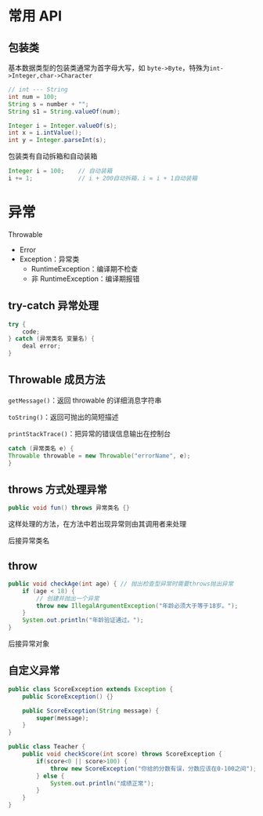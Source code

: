 # 常用 API

## 包装类

基本数据类型的包装类通常为首字母大写，如 `byte->Byte`，特殊为`int->Integer,char->Character`

```java
// int --- String
int num = 100;
String s = number + "";
String s1 = String.valueOf(num);

Integer i = Integer.valueOf(s);
int x = i.intValue();
int y = Integer.parseInt(s);
```

包装类有自动拆箱和自动装箱

```java
Integer i = 100;    // 自动装箱
i += 1;             // i + 200自动拆箱，i = i + 1自动装箱
```

# 异常

Throwable

- Error
- Exception：异常类
  - RuntimeException：编译期不检查
  - 非 RuntimeException：编译期报错

## try-catch 异常处理

```java
try {
    code;
} catch (异常类名 变量名) {
    deal error;
}
```

## Throwable 成员方法

`getMessage()`：返回 throwable 的详细消息字符串

`toString()`：返回可抛出的简短描述

`printStackTrace()`：把异常的错误信息输出在控制台

```java
catch (异常类名 e) {
Throwable throwable = new Throwable("errorName", e);
}
```

## throws 方式处理异常

```java
public void fun() throws 异常类名 {}
```

这样处理的方法，在方法中若出现异常则由其调用者来处理

后接异常类名

## throw

```java
public void checkAge(int age) { // 抛出检查型异常时需要throws抛出异常
    if (age < 18) {
        // 创建并抛出一个异常
        throw new IllegalArgumentException("年龄必须大于等于18岁。");
    }
    System.out.println("年龄验证通过。");
}
```

后接异常对象

## 自定义异常

```java
public class ScoreException extends Exception {
    public ScoreException() {}

    public ScoreException(String message) {
        super(message);
    }
}

public class Teacher {
    public void checkScore(int score) throws ScoreException {
        if(score<0 || score>100) {
            throw new ScoreException("你给的分数有误，分数应该在0-100之间");
        } else {
            System.out.println("成绩正常");
        }
    }
}
```
